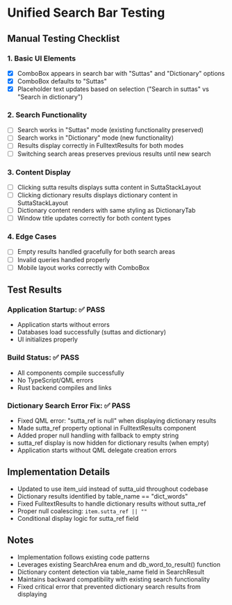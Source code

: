 # Unified Search Bar Testing

## Manual Testing Checklist

### 1. Basic UI Elements
- [x] ComboBox appears in search bar with "Suttas" and "Dictionary" options
- [x] ComboBox defaults to "Suttas" 
- [x] Placeholder text updates based on selection ("Search in suttas" vs "Search in dictionary")

### 2. Search Functionality
- [ ] Search works in "Suttas" mode (existing functionality preserved)
- [ ] Search works in "Dictionary" mode (new functionality)
- [ ] Results display correctly in FulltextResults for both modes
- [ ] Switching search areas preserves previous results until new search

### 3. Content Display
- [ ] Clicking sutta results displays sutta content in SuttaStackLayout
- [ ] Clicking dictionary results displays dictionary content in SuttaStackLayout  
- [ ] Dictionary content renders with same styling as DictionaryTab
- [ ] Window title updates correctly for both content types

### 4. Edge Cases
- [ ] Empty results handled gracefully for both search areas
- [ ] Invalid queries handled properly
- [ ] Mobile layout works correctly with ComboBox

## Test Results

### Application Startup: ✅ PASS
- Application starts without errors
- Databases load successfully (suttas and dictionary)
- UI initializes properly

### Build Status: ✅ PASS  
- All components compile successfully
- No TypeScript/QML errors
- Rust backend compiles and links

### Dictionary Search Error Fix: ✅ PASS
- Fixed QML error: "sutta_ref is null" when displaying dictionary results
- Made sutta_ref property optional in FulltextResults component
- Added proper null handling with fallback to empty string
- sutta_ref display is now hidden for dictionary results (when empty)
- Application starts without QML delegate creation errors

## Implementation Details
- Updated to use item_uid instead of sutta_uid throughout codebase
- Dictionary results identified by table_name == "dict_words"
- Fixed FulltextResults to handle dictionary results without sutta_ref
- Proper null coalescing: `item.sutta_ref || ""`
- Conditional display logic for sutta_ref field

## Notes
- Implementation follows existing code patterns
- Leverages existing SearchArea enum and db_word_to_result() function
- Dictionary content detection via table_name field in SearchResult
- Maintains backward compatibility with existing search functionality
- Fixed critical error that prevented dictionary search results from displaying